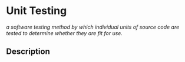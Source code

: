 # Unit Testing
_a software testing method by which individual units of source code are tested to determine whether they are fit for use._
## Description
